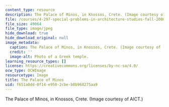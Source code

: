 ```yaml
---
content_type: resource
description: The Palace of Minos, in Knossos, Crete. (Image courtesy of AICT.)
file: /courses/4-297-special-problems-in-architecture-studies-fall-2000/f651a0dd0f14e9502cbeb0b968275aa9_4-297f00.jpg
file_size: 49064
file_type: image/jpeg
hide_download: true
hide_download_original: null
image_metadata:
  caption: The Palace of Minos, in Knossos, Crete. (Image courtesy of [AICT](http://arthist.cla.umn.edu/aict/).)
  credit: ''
  image-alt: Photo of a Greek temple.
learning_resource_types: []
license: https://creativecommons.org/licenses/by-nc-sa/4.0/
ocw_type: OCWImage
resourcetype: Image
title: The Palace of Minos
uid: f651a0dd-0f14-e950-2cbe-b0b968275aa9
---
```

The Palace of Minos, in Knossos, Crete. (Image courtesy of AICT.)